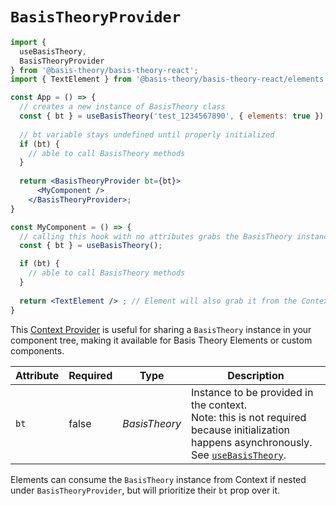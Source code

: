 # `BasisTheoryProvider`

```jsx
import { 
  useBasisTheory, 
  BasisTheoryProvider
} from '@basis-theory/basis-theory-react';
import { TextElement } from '@basis-theory/basis-theory-react/elements';

const App = () => {
  // creates a new instance of BasisTheory class
  const { bt } = useBasisTheory('test_1234567890', { elements: true });
  
  // bt variable stays undefined until properly initialized
  if (bt) {
    // able to call BasisTheory methods
  }
  
  return <BasisTheoryProvider bt={bt}>
      <MyComponent />
    </BasisTheoryProvider>;
}

const MyComponent = () => {
  // calling this hook with no attributes grabs the BasisTheory instance from Context  
  const { bt } = useBasisTheory();

  if (bt) {
    // able to call BasisTheory methods
  }
  
  return <TextElement /> ; // Element will also grab it from the Context
}
```

This <a href="https://reactjs.org/docs/context.html" target="_blank">Context Provider</a> is useful for sharing a `BasisTheory` instance in your component tree, making it available for Basis Theory Elements or custom components. 

Attribute  | Required | Type           | Description
---------- | -------- | -------------- | -----------
`bt`       | false    | *BasisTheory*  | Instance to be provided in the context. <br>Note: this is not required because initialization happens asynchronously. See [`useBasisTheory`](#usebasistheory).

<aside class="notice">
  <span>Elements can consume the <code>BasisTheory</code> instance from Context if nested under <code>BasisTheoryProvider</code>, but will prioritize their <code>bt</code> prop over it.</span>
</aside>
